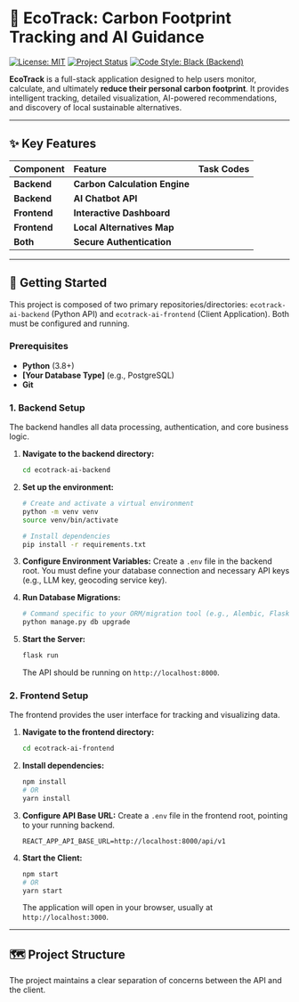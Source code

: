 # 🌿 EcoTrack: Carbon Footprint Tracking and AI Guidance

[![License: MIT](https://img.shields.io/badge/License-MIT-yellow.svg)](https://opensource.org/licenses/MIT)
[![Project Status](https://img.shields.io/badge/Status-Development-orange.svg)]()
[![Code Style: Black (Backend)](https://img.shields.io/badge/code%20style-black-000000.svg)](https://github.com/psf/black)

**EcoTrack** is a full-stack application designed to help users monitor, calculate, and ultimately **reduce their personal carbon footprint**. It provides intelligent tracking, detailed visualization, AI-powered recommendations, and discovery of local sustainable alternatives.

---

## ✨ Key Features

| Component | Feature | Task Codes |
| :--- | :--- | :--- |
| **Backend** | **Carbon Calculation Engine** | 
| **Backend** | **AI Chatbot API** | 
| **Frontend** | **Interactive Dashboard** | 
| **Frontend** | **Local Alternatives Map** | 
| **Both** | **Secure Authentication** | 

---

## 🚀 Getting Started

This project is composed of two primary repositories/directories: `ecotrack-ai-backend` (Python API) and `ecotrack-ai-frontend` (Client Application). Both must be configured and running.

### Prerequisites

* **Python** (3.8+)
* **[Your Database Type]** (e.g., PostgreSQL)
* **Git**

### 1. Backend Setup

The backend handles all data processing, authentication, and core business logic.

1.  **Navigate to the backend directory:**
    ```bash
    cd ecotrack-ai-backend
    ```
2.  **Set up the environment:**
    ```bash
    # Create and activate a virtual environment
    python -m venv venv
    source venv/bin/activate
    
    # Install dependencies
    pip install -r requirements.txt
    ```
3.  **Configure Environment Variables:**
    Create a `.env` file in the backend root. You must define your database connection and necessary API keys (e.g., LLM key, geocoding service key).
   
4.  **Run Database Migrations:**
    ```bash
    # Command specific to your ORM/migration tool (e.g., Alembic, Flask-Migrate)
    python manage.py db upgrade
    ```
5.  **Start the Server:**
    ```bash
    flask run
    ```
    The API should be running on `http://localhost:8000`.

### 2. Frontend Setup

The frontend provides the user interface for tracking and visualizing data.

1.  **Navigate to the frontend directory:**
    ```bash
    cd ecotrack-ai-frontend
    ```
2.  **Install dependencies:**
    ```bash
    npm install
    # OR
    yarn install
    ```
3.  **Configure API Base URL:**
    Create a `.env` file in the frontend root, pointing to your running backend.
    
    ```env
    REACT_APP_API_BASE_URL=http://localhost:8000/api/v1
    ```
4.  **Start the Client:**
    ```bash
    npm start
    # OR
    yarn start
    ```
    The application will open in your browser, usually at `http://localhost:3000`.

---

## 🗺️ Project Structure

The project maintains a clear separation of concerns between the API and the client.